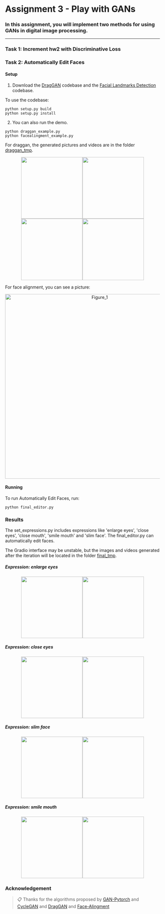 # Assignment 3 - Play with GANs

### In this assignment, you will implement two methods for using GANs in digital image processing.

---
### Task 1: Increment hw2 with Discriminative Loss



### Task 2: Automatically Edit Faces


#### Setup
1. Download the [DragGAN](https://github.com/OpenGVLab/DragGAN) codebase and the [Facial Landmarks Detection](https://github.com/1adrianb/face-alignment) codebase. 

To use the codebase:
```setup
python setup.py build
python setup.py install
```

2. You can also run the demo.
```demo
python draggan_example.py
python facealingment_example.py
```
For draggan, the generated pictures and videos are in the folder [draggan_tmp](https://github.com/GrowLaugh/zuoye/tree/main/03_PlayWithGANs/Automatically%20Edit%20Faces/draggan_tmp).

<div style="display: flex; justify-content: center; align-items: center;">
    <img src="https://s17.aconvert.com/convert/p3r68-cdx67/8ok2e-7m1qw.gif"  style="width: 200px;">
    <img src="https://github.com/user-attachments/assets/ff3b99e5-6cbd-450e-a0d5-62e6b625651e"  style="width: 200px;">
</div>

<div style="display: flex; justify-content: center; align-items: center;">
     <img src="https://s19.aconvert.com/convert/p3r68-cdx67/9ypp3-dn9fi.gif"  style="width: 200px;">
     <img src="https://github.com/user-attachments/assets/10f007a7-056c-411a-aaba-2d06a9b2390b"  style="width: 200px;">
</div>


For face alignment, you can see a picture:
<div style="text-align: center;">
    <img src="https://github.com/user-attachments/assets/f2cf0b5b-6eca-4864-9d99-5fd6c6b76938" alt="Figure_1" style="width: 600px;">
</div>

#### Running

To run Automatically Edit Faces, run:

```
python final_editor.py
```

### Results 

The set_expressions.py includes expressions like 'enlarge eyes', 'close eyes', 'close mouth', 'smile mouth' and 'slim face'. The final_editor.py can automatically edit faces.

The Gradio interface may be unstable, but the images and videos generated after the iteration will be located in the folder [final_tmp](https://github.com/GrowLaugh/zuoye/tree/main/03_PlayWithGANs/Automatically%20Edit%20Faces/final_tmp).



##### Expression: enlarge eyes

<div style="display: flex; justify-content: center; align-items: center;">
     <img src="https://s21.aconvert.com/convert/p3r68-cdx67/xsnd1-oeybe.gif"  style="width: 200px;">
     <img src="https://github.com/user-attachments/assets/52f2c7bd-127b-4573-9e82-06e42706028d"  style="width: 200px;">
</div>

##### Expression: close eyes   

<div style="display: flex; justify-content: center; align-items: center;">
     <img src="https://s19.aconvert.com/convert/p3r68-cdx67/9p8fw-396ns.gif"  style="width: 200px;">
     <img src="https://github.com/user-attachments/assets/02ad8cf3-5f7c-4ace-ad8a-af0bfb6e0975"  style="width: 200px;">
</div>

##### Expression: slim face   

<div style="display: flex; justify-content: center; align-items: center;">
     <img src="https://s19.aconvert.com/convert/p3r68-cdx67/9c8ih-5jwpy.gif"  style="width: 200px;">
     <img src="https://github.com/user-attachments/assets/59b16d37-725c-4f79-91e5-bfea91682c4e"  style="width: 200px;">
</div>


##### Expression: smile mouth  

<div style="display: flex; justify-content: center; align-items: center;">
     <img src="https://s31.aconvert.com/convert/p3r68-cdx67/fewzr-n0ozr.gif"  style="width: 200px;">
     <img src="https://github.com/user-attachments/assets/ac147e79-6b6f-4ebb-af87-64434f93475e"  style="width: 200px;">
</div>

### Acknowledgement

>📋 Thanks for the algorithms proposed by [GAN-Pytorch](https://github.com/growvv/GAN-Pytorch) and [CycleGAN](https://github.com/junyanz/pytorch-CycleGAN-and-pix2pix) and [DragGAN](https://github.com/autonomousvision/draggan) and [Face-Alingment](https://github.com/1adrianb/face-alignment)


